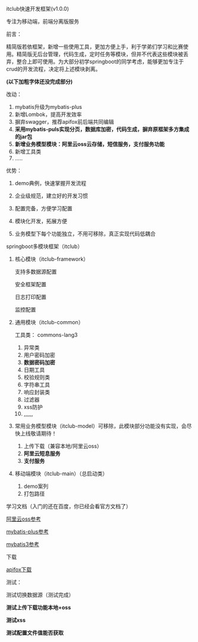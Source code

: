 itclub快速开发框架(v1.0.0)

专注为移动端，前端分离版服务

前言：

精简版若依框架，新增一些使用工具，更加方便上手，利于学弟们学习和比赛使用。精简版无后台管理，代码生成，定时任务等模块，但并不代表这些模块被丢弃，整合上即可使用。为大部分初学springboot的同学考虑，能够更加专注于crud的开发流程，决定将上述模块剥离。

**(以下加粗字体还没完成部分)**

改动：

1. mybatis升级为mybatis-plus
2. 新增Lombok，提高开发效率
3. 摒弃swagger，推荐apifox前后端共同编辑
4. **采用mybatis-puls实现分页，数据库加密，代码生成，摒弃原框架多方集成的jar包**
5. **新增业务模型模块：阿里云oss云存储，短信服务，支付服务功能**
6. 新增工具类
7. .....

优势：

1. demo典例，快速掌握开发流程

2. 企业级规范，建立好的开发习惯

3. 配置完备，方便学习配置

4. 模块化开发，拓展方便

5. 业务模型下每个功能独立，不用可移除，真正实现代码低耦合



springboot多模块框架（itclub）

1. 核心模块（itclub-framework）

   支持多数据源配置

   安全框架配置

   日志打印配置

   监控配置

2. 通用模块（itclub-common）

   工具类： commons-lang3

   1. 异常类
   2. 用户密码加密
   3. **数据密码加密**
   4. 日期工具
   5. 校验规则类
   6. 字符串工具
   7. 响应封装类
   8. 过滤器
   9. xss防护
   10. ,,,,,,

3. 常用业务模型模块（itclub-model）可移除，此模块部分功能没有实现，会尽快上线敬请期待！

   1. 上传下载（兼容本地/阿里云oss）
   2. **阿里云短息服务**
   3. **支付服务**

4. 移动端模块（itclub-main）（总启动类）

   1. demo案列
   2. 打包路径



学习文档（入门的还在百度，你已经会看官方文档了）

[阿里云oss参考](https://help.aliyun.com/document_detail/31883.html)

[mybatis-plus参考](https://baomidou.com/)

[mybatis3参考](https://mybatis.org/mybatis-3/zh/getting-started.html)



下载

[apifox下载]()



测试：

测试切换数据源（测试完成）

**测试上传下载功能本地+oss**

**测试xss**

**测试配置文件值能否获取**


